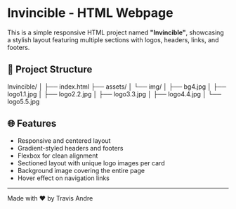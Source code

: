 # Invincible - HTML Webpage

This is a simple responsive HTML project named **"Invincible"**, showcasing a stylish layout featuring multiple sections with logos, headers, links, and footers.

## 📁 Project Structure

Invincible/
│
├── index.html
├── assets/
│ └── img/
│ ├── bg4.jpg
│ ├── logo1.1.jpg
│ ├── logo2.2.jpg
│ ├── logo3.3.jpg
│ ├── logo4.4.jpg
│ └── logo5.5.jpg

## 🌐 Features

- Responsive and centered layout
- Gradient-styled headers and footers
- Flexbox for clean alignment
- Sectioned layout with unique logo images per card
- Background image covering the entire page
- Hover effect on navigation links 


---
Made with ❤️ by Travis Andre

